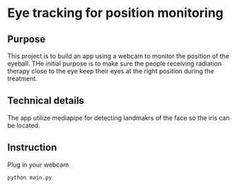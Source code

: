 # Eye tracking for position monitoring

## Purpose
This project is to build an app using a webcam to monitor the position of the eyeball. THe initial purpose is to make sure the people receiving radiation therapy close to the eye keep their eyes at the right position during the treatment.

## Technical details
The app utilize mediapipe for detecting landmakrs of the face so the iris can be located.

## Instruction
Plug in your webcam

```
python main.py
```
